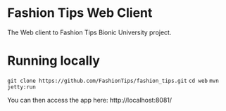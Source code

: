 # Fashion Tips Web Client
The Web client to Fashion Tips Bionic University project.

# Running locally
`git clone https://github.com/FashionTips/fashion_tips.git`
`cd web`
`mvn jetty:run`

You can then access the app here: http://localhost:8081/